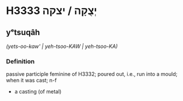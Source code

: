 # H3333 יְצֻקָה / יצקה

## yᵉtsuqâh

_(yets-oo-kaw' | yeh-tsoo-KAW | yeh-tsoo-KA)_

### Definition

passive participle feminine of H3332; poured out, i.e., run into a mould; when it was cast; n-f

- a casting (of metal)
